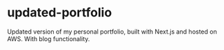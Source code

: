 # updated-portfolio
Updated version of my personal portfolio, built with Next.js and hosted on AWS. With blog functionality.
